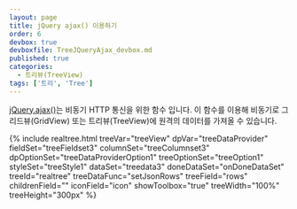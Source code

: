 ```yaml
---
layout: page
title: jQuery ajax() 이용하기
order: 6
devbox: true
devboxfile: TreeJQueryAjax_devbox.md
published: true
categories:
  - 트리뷰(TreeView)
tags: ['트리', 'Tree']
---
```


[jQuery.ajax()](http://api.jquery.com/jquery.ajax/)는 비동기 HTTP 통신을 위한 함수 입니다.
이 함수를 이용해 비동기로 그리드뷰(GridView) 또는 트리뷰(TreeView)에 원격의 데이터를 가져올 수 있습니다.


<script>
  var onDoneDataSet = function() {
    var imageList = new RealGridJS.ImageList("images", "{{"/resource/image/smallflag/" | prepend: site.baseurl}}");
    imageList.addUrls([
                "icon_male.png",
                "icon_female.png",
                "icon_folder_col.png",
                "icon_folder_exp.png",
                "de.png",
                "gr.png",
                "hu.png",
                "is.png",
                "eg.png",
                "au.png",
                "nz.png",
                "ph.png",
                "sg.png",
                "th.png",
                "tr.png",
                "ca.png",
                "mx.png",
                "us.png",
                "bo.png",
                "cr.png",
                "pe.png",
                "uy.png"
        ]
    );
 
    treeView.registerImageList(imageList);
    treeView.setTreeOptions({
        iconImages: imageList.getName(),
        iconWidth: 20
    });

    treeDataProvider.clearRows();

  }
</script>

{% include realtree.html
  treeVar="treeView"
  dpVar="treeDataProvider"
  fieldSet="treeFieldset3"
  columnSet="treeColumnset3"
  dpOptionSet="treeDataProviderOption1"
  treeOptionSet="treeOption1"
  styleSet="treeStyle1"
  dataSet="treedata3"
  doneDataSet="onDoneDataSet"
  treeId="realtree"
  treeDataFunc="setJsonRows"
  treeField="rows"
  childrenField=""
  iconField="icon"
  showToolbox="true"
  treeWidth="100%"
  treeHeight="300px" %}
